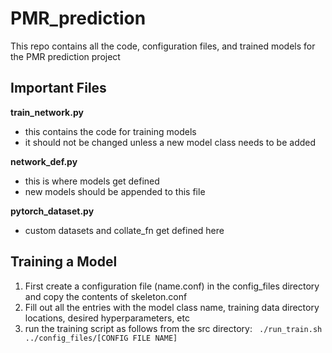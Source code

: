 # PMR_prediction

This repo contains all the code, configuration files, and trained models for the PMR prediction project

## Important Files
**train_network.py**
* this contains the code for training models
* it should not be changed unless a new model class needs to be added

**network_def.py**
* this is where models get defined
* new models should be appended to this file

**pytorch_dataset.py**
* custom datasets and collate_fn get defined here

## Training a Model
1. First create a configuration file (name.conf) in the config_files directory and copy the contents of skeleton.conf
2. Fill out all the entries with the model class name, training data directory locations, desired hyperparameters, etc
3. run the training script as follows from the src directory: ``` ./run_train.sh ../config_files/[CONFIG FILE NAME]```
